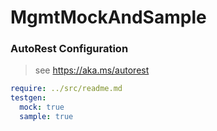 # MgmtMockAndSample

### AutoRest Configuration
> see https://aka.ms/autorest

``` yaml
require: ../src/readme.md
testgen:
  mock: true
  sample: true
```
